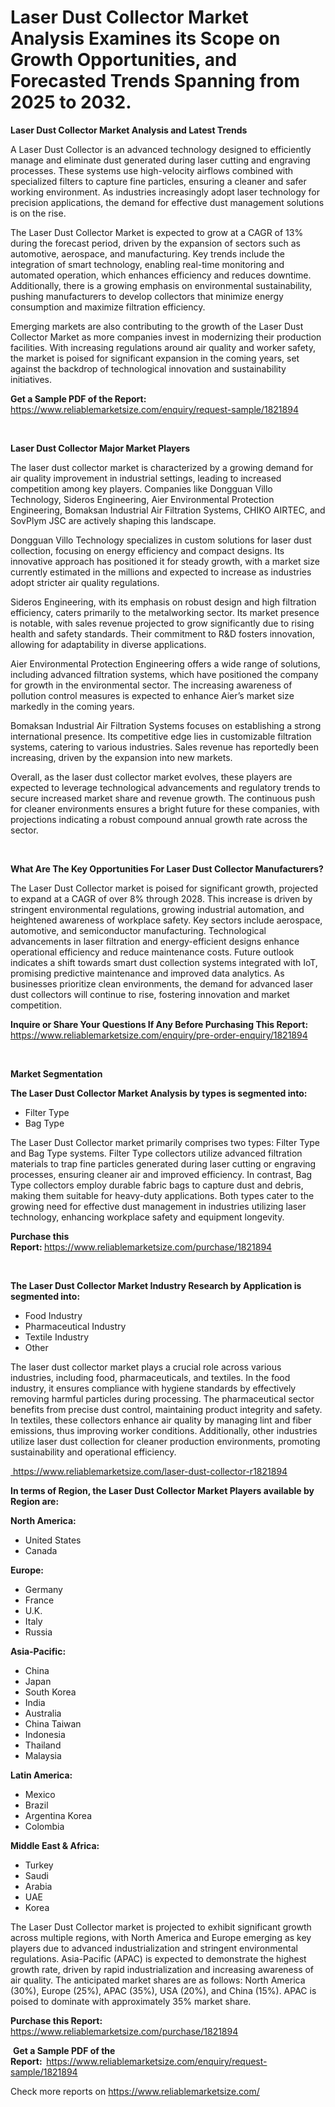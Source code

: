<p><h1>Laser Dust Collector Market Analysis Examines its Scope on Growth Opportunities, and Forecasted Trends Spanning from 2025 to 2032.</h1></p><p><strong>Laser Dust Collector Market Analysis and Latest Trends</strong></p>
<p><p>A Laser Dust Collector is an advanced technology designed to efficiently manage and eliminate dust generated during laser cutting and engraving processes. These systems use high-velocity airflows combined with specialized filters to capture fine particles, ensuring a cleaner and safer working environment. As industries increasingly adopt laser technology for precision applications, the demand for effective dust management solutions is on the rise.</p><p>The Laser Dust Collector Market is expected to grow at a CAGR of 13% during the forecast period, driven by the expansion of sectors such as automotive, aerospace, and manufacturing. Key trends include the integration of smart technology, enabling real-time monitoring and automated operation, which enhances efficiency and reduces downtime. Additionally, there is a growing emphasis on environmental sustainability, pushing manufacturers to develop collectors that minimize energy consumption and maximize filtration efficiency.</p><p>Emerging markets are also contributing to the growth of the Laser Dust Collector Market as more companies invest in modernizing their production facilities. With increasing regulations around air quality and worker safety, the market is poised for significant expansion in the coming years, set against the backdrop of technological innovation and sustainability initiatives.</p></p>
<p><strong>Get a Sample PDF of the Report:&nbsp;</strong> <a href="https://www.reliablemarketsize.com/enquiry/request-sample/1821894?utm_campaign=2180&utm_medium=2&utm_source=Github&utm_content=ia&utm_term=18022025&utm_id=laser-dust-collector">https://www.reliablemarketsize.com/enquiry/request-sample/1821894</a></p>
<p>&nbsp;</p>
<p><strong>Laser Dust Collector Major Market Players</strong></p>
<p><p>The laser dust collector market is characterized by a growing demand for air quality improvement in industrial settings, leading to increased competition among key players. Companies like Dongguan Villo Technology, Sideros Engineering, Aier Environmental Protection Engineering, Bomaksan Industrial Air Filtration Systems, CHIKO AIRTEC, and SovPlym JSC are actively shaping this landscape.</p><p>Dongguan Villo Technology specializes in custom solutions for laser dust collection, focusing on energy efficiency and compact designs. Its innovative approach has positioned it for steady growth, with a market size currently estimated in the millions and expected to increase as industries adopt stricter air quality regulations.</p><p>Sideros Engineering, with its emphasis on robust design and high filtration efficiency, caters primarily to the metalworking sector. Its market presence is notable, with sales revenue projected to grow significantly due to rising health and safety standards. Their commitment to R&D fosters innovation, allowing for adaptability in diverse applications.</p><p>Aier Environmental Protection Engineering offers a wide range of solutions, including advanced filtration systems, which have positioned the company for growth in the environmental sector. The increasing awareness of pollution control measures is expected to enhance Aier’s market size markedly in the coming years.</p><p>Bomaksan Industrial Air Filtration Systems focuses on establishing a strong international presence. Its competitive edge lies in customizable filtration systems, catering to various industries. Sales revenue has reportedly been increasing, driven by the expansion into new markets.</p><p>Overall, as the laser dust collector market evolves, these players are expected to leverage technological advancements and regulatory trends to secure increased market share and revenue growth. The continuous push for cleaner environments ensures a bright future for these companies, with projections indicating a robust compound annual growth rate across the sector.</p></p>
<p>&nbsp;</p>
<p><strong>What Are The Key Opportunities For Laser Dust Collector Manufacturers?</strong></p>
<p><p>The Laser Dust Collector market is poised for significant growth, projected to expand at a CAGR of over 8% through 2028. This increase is driven by stringent environmental regulations, growing industrial automation, and heightened awareness of workplace safety. Key sectors include aerospace, automotive, and semiconductor manufacturing. Technological advancements in laser filtration and energy-efficient designs enhance operational efficiency and reduce maintenance costs. Future outlook indicates a shift towards smart dust collection systems integrated with IoT, promising predictive maintenance and improved data analytics. As businesses prioritize clean environments, the demand for advanced laser dust collectors will continue to rise, fostering innovation and market competition.</p></p>
<p><strong>Inquire or Share Your Questions If Any Before Purchasing This Report:</strong> <a href="https://www.reliablemarketsize.com/enquiry/pre-order-enquiry/1821894?utm_campaign=2180&utm_medium=2&utm_source=Github&utm_content=ia&utm_term=18022025&utm_id=laser-dust-collector">https://www.reliablemarketsize.com/enquiry/pre-order-enquiry/1821894</a></p>
<p>&nbsp;</p>
<p><strong>Market Segmentation</strong></p>
<p><strong>The Laser Dust Collector Market Analysis by types is segmented into:</strong></p>
<p><ul><li>Filter Type</li><li>Bag Type</li></ul></p>
<p><p>The Laser Dust Collector market primarily comprises two types: Filter Type and Bag Type systems. Filter Type collectors utilize advanced filtration materials to trap fine particles generated during laser cutting or engraving processes, ensuring cleaner air and improved efficiency. In contrast, Bag Type collectors employ durable fabric bags to capture dust and debris, making them suitable for heavy-duty applications. Both types cater to the growing need for effective dust management in industries utilizing laser technology, enhancing workplace safety and equipment longevity.</p></p>
<p><strong>Purchase this Report:&nbsp;</strong><a href="https://www.reliablemarketsize.com/purchase/1821894?utm_campaign=2180&utm_medium=2&utm_source=Github&utm_content=ia&utm_term=18022025&utm_id=laser-dust-collector">https://www.reliablemarketsize.com/purchase/1821894</a></p>
<p>&nbsp;</p>
<p><strong>The Laser Dust Collector Market Industry Research by Application is segmented into:</strong></p>
<p><ul><li>Food Industry</li><li>Pharmaceutical Industry</li><li>Textile Industry</li><li>Other</li></ul></p>
<p><p>The laser dust collector market plays a crucial role across various industries, including food, pharmaceuticals, and textiles. In the food industry, it ensures compliance with hygiene standards by effectively removing harmful particles during processing. The pharmaceutical sector benefits from precise dust control, maintaining product integrity and safety. In textiles, these collectors enhance air quality by managing lint and fiber emissions, thus improving worker conditions. Additionally, other industries utilize laser dust collection for cleaner production environments, promoting sustainability and operational efficiency.</p></p>
<p><a href="https://www.reliablemarketsize.com/laser-dust-collector-r1821894?utm_campaign=2180&utm_medium=2&utm_source=Github&utm_content=ia&utm_term=18022025&utm_id=laser-dust-collector">&nbsp;https://www.reliablemarketsize.com/laser-dust-collector-r1821894</a></p>
<p><strong>In terms of Region, the Laser Dust Collector Market Players available by Region are:</strong></p>
<p>
    <p> <strong> North America: </strong>
        <ul>
            <li>United States</li>
            <li>Canada</li>
        </ul>
        </p> 
    <p> <strong> Europe: </strong>
        <ul>
            <li>Germany</li>
            <li>France</li>
            <li>U.K.</li>
            <li>Italy</li>
            <li>Russia</li>
        </ul>
        </p> 
    <p> <strong> Asia-Pacific: </strong>
        <ul>
            <li>China</li>
            <li>Japan</li>
            <li>South Korea</li>
            <li>India</li>
            <li>Australia</li>
            <li>China Taiwan</li>
            <li>Indonesia</li>
            <li>Thailand</li>
            <li>Malaysia</li>
        </ul>
        </p> 
    <p> <strong> Latin America: </strong>
        <ul>
            <li>Mexico</li>
            <li>Brazil</li>
            <li>Argentina Korea</li>
            <li>Colombia</li>
        </ul>
        </p> 
    <p> <strong> Middle East & Africa: </strong>
        <ul>
            <li>Turkey</li>
            <li>Saudi</li>
            <li>Arabia</li>
            <li>UAE</li>
            <li>Korea</li>
        </ul>
    </p>
    </p>
<p><p>The Laser Dust Collector market is projected to exhibit significant growth across multiple regions, with North America and Europe emerging as key players due to advanced industrialization and stringent environmental regulations. Asia-Pacific (APAC) is expected to demonstrate the highest growth rate, driven by rapid industrialization and increasing awareness of air quality. The anticipated market shares are as follows: North America (30%), Europe (25%), APAC (35%), USA (20%), and China (15%). APAC is poised to dominate with approximately 35% market share.</p></p>
<p><strong>Purchase this Report: </strong><a href="https://www.reliablemarketsize.com/purchase/1821894?utm_campaign=2180&utm_medium=2&utm_source=Github&utm_content=ia&utm_term=18022025&utm_id=laser-dust-collector">https://www.reliablemarketsize.com/purchase/1821894</a></p>
<p>&nbsp;<strong>Get a Sample PDF of the Report:&nbsp;&nbsp;</strong><a href="https://www.reliablemarketsize.com/enquiry/request-sample/1821894?utm_campaign=2180&utm_medium=2&utm_source=Github&utm_content=ia&utm_term=18022025&utm_id=laser-dust-collector">https://www.reliablemarketsize.com/enquiry/request-sample/1821894</a></p>
<p><strong></strong></p>
<p>Check more reports on <a href="https://www.reliablemarketsize.com/?utm_campaign=2180&utm_medium=2&utm_source=Github&utm_content=ia&utm_term=18022025&utm_id=laser-dust-collector">https://www.reliablemarketsize.com/</a></p>